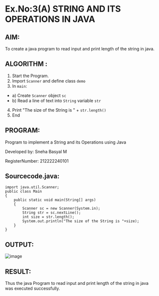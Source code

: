 # Ex.No:3(A)  STRING AND ITS OPERATIONS IN JAVA

## AIM:
To create a java program to read input and print length of the string in java.

## ALGORITHM :
1.  Start the Program.
2.	Import `Scanner` and define class `demo`
3.	In `main`:
-	a) Create `Scanner` object `sc`
-	b) Read a line of text into `String` variable `str`
4.	Print "The size of the String is " + `str.length()`
5.	End


## PROGRAM:
Program to implement a String and its Operations using Java

Developed by: Sneha Basyal M

RegisterNumber: 212222240101

## Sourcecode.java:

```
import java.util.Scanner;
public class Main
{
    public static void main(String[] args)
    {
        Scanner sc = new Scanner(System.in);
        String str = sc.nextLine();
        int size = str.length();
        System.out.println("The size of the String is "+size);
    }
}
```

## OUTPUT:

![image](https://github.com/user-attachments/assets/440c4fbd-ccf9-46e1-8555-f123dab615c0)


## RESULT:
Thus the java Program to read input and print length of the string in java was executed successfully.

